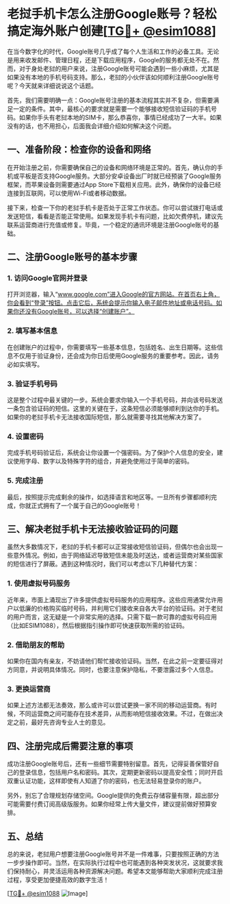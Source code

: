 # 老挝手机卡怎么注册Google账号？轻松搞定海外账户创建[[TG💪+ @esim1088](https://t.me/s/esim1088)]

在当今数字化的时代，Google账号几乎成了每个人生活和工作的必备工具。无论是用来收发邮件、管理日程，还是下载应用程序，Google的服务都无处不在。然而，对于身处老挝的用户来说，注册Google账号可能会遇到一些小麻烦，尤其是如果没有本地的手机号码支持。那么，老挝的小伙伴该如何顺利注册Google账号呢？今天就来详细说说这个话题。

首先，我们需要明确一点：Google账号注册的基本流程其实并不复杂，但需要满足一定的条件。其中，最核心的要求就是需要一个能够接收短信验证码的手机号码。如果你手头有老挝本地的SIM卡，那么恭喜你，事情已经成功了一大半。如果没有的话，也不用担心，后面我会详细介绍如何解决这个问题。

## 一、准备阶段：检查你的设备和网络

在开始注册之前，你需要确保自己的设备和网络环境是正常的。首先，确认你的手机或平板是否支持Google服务。大部分安卓设备出厂时就已经预装了Google服务框架，而苹果设备则需要通过App Store下载相关应用。此外，确保你的设备已经连接到互联网，可以使用Wi-Fi或者移动数据。

接下来，检查一下你的老挝手机卡是否处于正常工作状态。你可以尝试拨打电话或发送短信，看看是否能正常使用。如果发现手机卡有问题，比如欠费停机，建议先联系运营商进行充值或修复。毕竟，一个稳定的通讯环境是注册Google账号的基础。

## 二、注册Google账号的基本步骤

### 1. 访问Google官网并登录

打开浏览器，输入“www.google.com”进入Google的官方网站。在首页右上角，你会看到“登录”按钮。点击它后，系统会提示你输入电子邮件地址或电话号码。如果你还没有Google账号，可以选择“创建账户”。

### 2. 填写基本信息

在创建账户的过程中，你需要填写一些基本信息，包括姓名、出生日期等。这些信息不仅用于验证身份，还会成为你日后使用Google服务的重要参考。因此，请务必如实填写。

### 3. 验证手机号码

这是整个过程中最关键的一步。系统会要求你输入一个手机号码，并向该号码发送一条包含验证码的短信。这里的关键在于，这条短信必须能够顺利到达你的手机。如果你的老挝手机卡无法接收国际短信，那么就需要寻找其他解决方案了。

### 4. 设置密码

完成手机号码验证后，系统会让你设置一个强密码。为了保护个人信息的安全，建议使用字母、数字以及特殊字符的组合，并避免使用过于简单的密码。

### 5. 完成注册

最后，按照提示完成剩余的操作，如选择语言和地区等。一旦所有步骤都顺利完成，你就正式拥有了一个属于自己的Google账号！

## 三、解决老挝手机卡无法接收验证码的问题

虽然大多数情况下，老挝的手机卡都可以正常接收短信验证码，但偶尔也会出现一些意外情况。例如，由于网络延迟导致短信未能及时送达，或者运营商对某些国家的短信进行了屏蔽。遇到这种情况时，我们可以考虑以下几种替代方案：

### 1. 使用虚拟号码服务

近年来，市面上涌现出了许多提供虚拟号码服务的应用程序。这些应用通常允许用户以低廉的价格购买临时号码，并利用它们接收来自各大平台的验证码。对于老挝的用户而言，这无疑是一个非常实用的选择。只需下载一款可靠的虚拟号码应用（比如ESIM1088），然后根据指引操作即可快速获取所需的验证码。

### 2. 借助朋友的帮助

如果你在国内有亲友，不妨请他们帮忙接收验证码。当然，在此之前一定要征得对方同意，并说明具体情况。同时，也要注意保护隐私，不要泄露过多个人信息。

### 3. 更换运营商

如果上述方法都无法奏效，那么或许可以尝试更换一家不同的移动运营商。有时候，不同运营商之间可能存在技术差异，从而影响短信接收效果。不过，在做出决定之前，最好先咨询专业人士的意见。

## 四、注册完成后需要注意的事项

成功注册Google账号后，还有一些细节需要特别留意。首先，记得妥善保管好自己的登录信息，包括用户名和密码。其次，定期更新密码以提高安全性；同时开启双重认证功能，这样即使有人知道了你的密码，也无法轻易登录你的账户。

另外，别忘了合理规划存储空间。Google提供的免费云存储容量有限，超出部分可能需要付费订阅高级版服务。如果你经常上传大量文件，建议提前做好预算安排。

## 五、总结

总的来说，老挝用户想要注册Google账号并不是一件难事，只要按照正确的方法一步步操作即可。当然，在实际执行过程中也可能遇到各种突发状况，这就要求我们保持耐心，并灵活运用各种资源解决问题。希望本文能够帮助大家顺利完成注册过程，享受更加便捷高效的数字生活！

[[TG💪+ @esim1088](https://t.me/s/esim1088) ![Image](https://i.postimg.cc/4NQfJmqS/Snipaste-2025-05-13-00-14-12.png)]